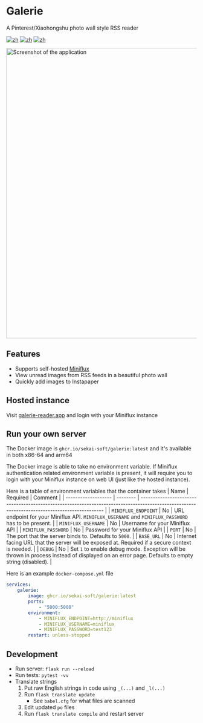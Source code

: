 # Galerie
A Pinterest/Xiaohongshu photo wall style RSS reader

[![zh](https://img.shields.io/badge/中文文档-red.svg)](https://github.com/sekai-soft/galerie/blob/master/README.zh.md)
[![zh](https://img.shields.io/badge/docker-amd64-orange)](https://github.com/sekai-soft/galerie/pkgs/container/galerie)
[![zh](https://img.shields.io/badge/docker-arm64-teal)](https://github.com/sekai-soft/galerie/pkgs/container/galerie)

<img src="./screenshot.png" alt="Screenshot of the application" width="768"/>

## Features
* Supports self-hosted [Miniflux](https://miniflux.app)
* View unread images from RSS feeds in a beautiful photo wall
* Quickly add images to Instapaper

## Hosted instance
Visit [galerie-reader.app](https://galerie-reader.app) and login with your Miniflux instance

## Run your own server
The Docker image is `ghcr.io/sekai-soft/galerie:latest` and it's available in both x86-64 and arm64

The Docker image is able to take no environment variable. If Miniflux authentication related environment variable is present, it will require you to login with your Miniflux instance on web UI (just like the hosted instance).

Here is a table of environment variables that the container takes
| Name                | Required | Comment                                                                                                                                       |
| ------------------- | -------- | --------------------------------------------------------------------------------------------------------------------------------------------- |
| `MINIFLUX_ENDPOINT` | No       | URL endpoint for your Miniflux API. `MINIFLUX_USERNAME` and `MINIFLUX_PASSWORD` has to be present.                                            |
| `MINIFLUX_USERNAME` | No       | Username for your Miniflux API                                                                                                                |
| `MINIFLUX_PASSWORD` | No       | Password for your Miniflux API                                                                                                                |
| `PORT`              | No       | The port that the server binds to. Defaults to `5000`.                                                                                        |
| `BASE_URL`          | No       | Internet facing URL that the server will be exposed at. Required if a secure context is needed.                                               |
| `DEBUG`             | No       | Set `1` to enable debug mode. Exception will be thrown in process instead of displayed on an error page. Defaults to empty string (disabled). |

Here is an example `docker-compose.yml` file
```yml
services:
    galerie:
        image: ghcr.io/sekai-soft/galerie:latest
        ports:
            - "5000:5000"
        environment:
            - MINIFLUX_ENDPOINT=http://miniflux
            - MINIFLUX_USERNAME=miniflux
            - MINIFLUX_PASSWORD=test123
        restart: unless-stopped
```

## Development
* Run server: `flask run --reload`
* Run tests: `pytest -vv`
* Translate strings
    1. Put raw English strings in code using `_(...)` and `_l(...)`
    1. Run `flask translate update`
        * See `babel.cfg` for what files are scanned
    1. Edit updated `po` files
    1. Run `flask translate compile` and restart server
